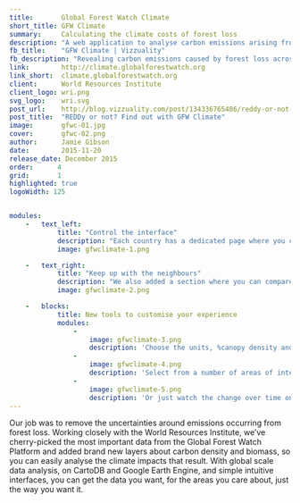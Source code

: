 ```yaml
---
title:       Global Forest Watch Climate
short_title: GFW Climate
summary:     Calculating the climate costs of forest loss
description: "A web application to analyse carbon emissions arising from forest loss, created with the World Resources Institute"
fb_title:    "GFW Climate | Vizzuality"
fb_description: "Revealing carbon emissions caused by forest loss across the world"
link:        http://climate.globalforestwatch.org
link_short:  climate.globalforestwatch.org
client:      World Resources Institute
client_logo: wri.png
svg_logo:    wri.svg
post_url:    http://blog.vizzuality.com/post/134336765486/reddy-or-not-find-out-with-gfw-climate
post_title:  "REDDy or not? Find out with GFW Climate"
image:       gfwc-01.jpg
cover:       gfwc-02.png
author:      Jamie Gibson
date:        2015-11-20
release_date: December 2015
order:      4
grid:       1
highlighted: true
logoWidth: 125


modules:
    -   text_left:
            title: "Control the interface"
            description: "Each country has a dedicated page where you can quickly grasp the extent and direction of trends in deforestation, associated emissions and biomass. But we know that no two people are alike; everyone has different preferences for measuring these things. On each graph you can change the unit of measurement, the time range, % canopy density and the dataset shown for each indicator. When you have the data you want, the way you want it, you can save it, print it or share it!"
            image: gfwclimate-1.png

    -   text_right:
            title: "Keep up with the neighbours"
            description: "We also added a section where you can compare indicators for specific locations, whether that’s countries, jurisdictions or areas of interest like Protected Areas. It you ever wanted to see if [Guatemala or Guyana](http://climate.globalforestwatch.org/compare-countries/GTM+0+0/GUY+0+0) are doing better at halting deforestation, or if [Kenya’s Protected Areas are conserving more biomass than Tanzania’s](http://climate.globalforestwatch.org/compare-countries/KEN+0+24/TZA+0+24), you can! With so many different types of people coming to use the tool, we wanted to give you as much flexibility as possible so you can get the data you need."
            image: gfwclimate-2.png

    -   blocks:
            title: New tools to customise your experience
            modules:
                -
                    image: gfwclimate-3.png
                    description: 'Choose the units, %canopy density and start and end date for each graph with ease.'
                -
                    image: gfwclimate-4.png
                    description: 'Select from a number of areas of interest or jurisdictions for your comparison.'
                -
                    image: gfwclimate-5.png
                    description: 'Or just watch the change over time on our interactive visualisation.'
---
```

Our job was to remove the uncertainties around emissions occurring from forest loss. Working closely with the World Resources Institute, we’ve cherry-picked the most important data from the Global Forest Watch Platform and added brand new layers about carbon density and biomass, so you can easily analyse the climate impacts that result. With global scale data analysis, on CartoDB and Google Earth Engine, and simple intuitive interfaces, you can get the data you want, for the areas you care about, just the way you want it. 
